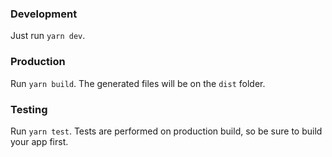 ### Development

Just run `yarn dev`.

### Production

Run `yarn build`. The generated files will be on the `dist` folder.

### Testing

Run `yarn test`. Tests are performed on production build, so be sure to build your app first.
